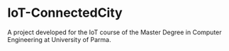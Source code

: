 # IoT-ConnectedCity
A project developed for the IoT course of the Master Degree in Computer Engineering at University of Parma.
